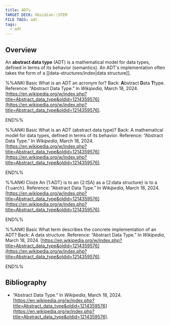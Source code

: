 ```yaml
---
title: ADTs
TARGET DECK: Obsidian::STEM
FILE TAGS: adt
tags:
  - adt
---
```


## Overview

An **abstract data type** (ADT) is a mathematical model for data types, defined in terms of its behavior (semantics). An ADT's implementation often takes the form of a [[data-structures/index|data structure]].

%%ANKI
Basic
What is an ADT an acronym for?
Back: **A**bstract **D**ata **T**type.
Reference: “Abstract Data Type.” In _Wikipedia_, March 18, 2024. [https://en.wikipedia.org/w/index.php?title=Abstract_data_type&oldid=1214359576](https://en.wikipedia.org/w/index.php?title=Abstract_data_type&oldid=1214359576).
<!--ID: 1714669011569-->
END%%

%%ANKI
Basic
What is an ADT (abstract data type)?
Back: A mathematical model for data types, defined in terms of its behavior.
Reference: “Abstract Data Type.” In _Wikipedia_, March 18, 2024. [https://en.wikipedia.org/w/index.php?title=Abstract_data_type&oldid=1214359576](https://en.wikipedia.org/w/index.php?title=Abstract_data_type&oldid=1214359576).
<!--ID: 1714669011571-->
END%%

%%ANKI
Cloze
An {1:ADT} is to an {2:ISA} as a {2:data structure} is to a {1:uarch}.
Reference: “Abstract Data Type.” In _Wikipedia_, March 18, 2024. [https://en.wikipedia.org/w/index.php?title=Abstract_data_type&oldid=1214359576](https://en.wikipedia.org/w/index.php?title=Abstract_data_type&oldid=1214359576).
<!--ID: 1714669011572-->
END%%

%%ANKI
Basic
What term describes the concrete implementation of an ADT?
Back: A data structure.
Reference: “Abstract Data Type.” In _Wikipedia_, March 18, 2024. [https://en.wikipedia.org/w/index.php?title=Abstract_data_type&oldid=1214359576](https://en.wikipedia.org/w/index.php?title=Abstract_data_type&oldid=1214359576).
<!--ID: 1714677608770-->
END%%

## Bibliography

* “Abstract Data Type.” In _Wikipedia_, March 18, 2024. [https://en.wikipedia.org/w/index.php?title=Abstract_data_type&oldid=1214359576](https://en.wikipedia.org/w/index.php?title=Abstract_data_type&oldid=1214359576).